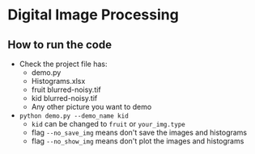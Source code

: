 # Digital Image Processing
## How to run the code
- Check the project file has:
    - demo.py
    - Histograms.xlsx
    - fruit blurred-noisy.tif
    - kid blurred-noisy.tif
    - Any other picture you want to demo
- `python demo.py --demo_name kid`
    - `kid` can be changed to `fruit` or `your_img.type`
    - flag `--no_save_img` means don't save the images and histograms
    - flag `--no_show_img` means don't plot the images and histograms